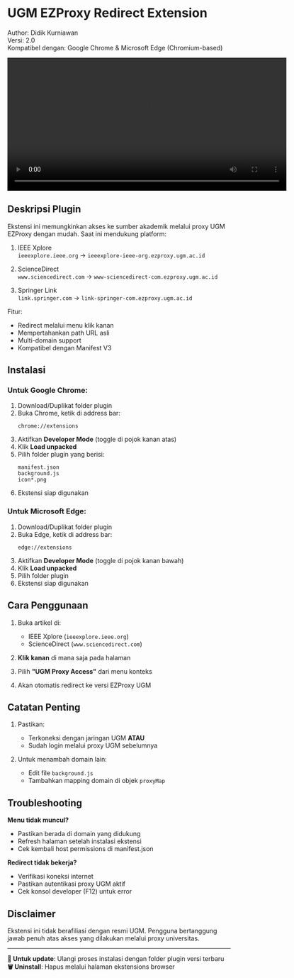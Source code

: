 # UGM EZProxy Redirect Extension

Author: Didik Kurniawan  
Versi: 2.0  
Kompatibel dengan: Google Chrome & Microsoft Edge (Chromium-based)

<video width="630" height="300" src="https://github.com/masrajha/media-content/raw/refs/heads/main/ugm-ezproxy.webm" controls></video>

## Deskripsi Plugin
Ekstensi ini memungkinkan akses ke sumber akademik melalui proxy UGM EZProxy dengan mudah. Saat ini mendukung platform:

1. IEEE Xplore  
   `ieeexplore.ieee.org` → `ieeexplore-ieee-org.ezproxy.ugm.ac.id`

2. ScienceDirect  
   `www.sciencedirect.com` → `www-sciencedirect-com.ezproxy.ugm.ac.id`

3. Springer Link  
   `link.springer.com` → `link-springer-com.ezproxy.ugm.ac.id`
   
Fitur:
- Redirect melalui menu klik kanan
- Mempertahankan path URL asli
- Multi-domain support
- Kompatibel dengan Manifest V3

## Instalasi

### Untuk Google Chrome:
1. Download/Duplikat folder plugin
2. Buka Chrome, ketik di address bar:
   ```
   chrome://extensions
   ```
3. Aktifkan **Developer Mode** (toggle di pojok kanan atas)
4. Klik **Load unpacked**
5. Pilih folder plugin yang berisi:
   ```
   manifest.json
   background.js
   icon*.png
   ```
6. Ekstensi siap digunakan

### Untuk Microsoft Edge:
1. Download/Duplikat folder plugin
2. Buka Edge, ketik di address bar:
   ```
   edge://extensions
   ```
3. Aktifkan **Developer Mode** (toggle di pojok kanan bawah)
4. Klik **Load unpacked**
5. Pilih folder plugin
6. Ekstensi siap digunakan

## Cara Penggunaan
1. Buka artikel di:
   - IEEE Xplore (`ieeexplore.ieee.org`)
   - ScienceDirect (`www.sciencedirect.com`)

2. **Klik kanan** di mana saja pada halaman

3. Pilih **"UGM Proxy Access"** dari menu konteks

4. Akan otomatis redirect ke versi EZProxy UGM

## Catatan Penting
1. Pastikan:
   - Terkoneksi dengan jaringan UGM **ATAU**
   - Sudah login melalui proxy UGM sebelumnya

2. Untuk menambah domain lain:
   - Edit file `background.js`
   - Tambahkan mapping domain di objek `proxyMap`

## Troubleshooting
**Menu tidak muncul?**
- Pastikan berada di domain yang didukung
- Refresh halaman setelah instalasi ekstensi
- Cek kembali host permissions di manifest.json

**Redirect tidak bekerja?**
- Verifikasi koneksi internet
- Pastikan autentikasi proxy UGM aktif
- Cek konsol developer (F12) untuk error

## Disclaimer
Ekstensi ini tidak berafiliasi dengan resmi UGM. Pengguna bertanggung jawab penuh atas akses yang dilakukan melalui proxy universitas.

---

**🔄 Untuk update**: Ulangi proses instalasi dengan folder plugin versi terbaru  
**🗑️ Uninstall**: Hapus melalui halaman ekstensions browser
```

